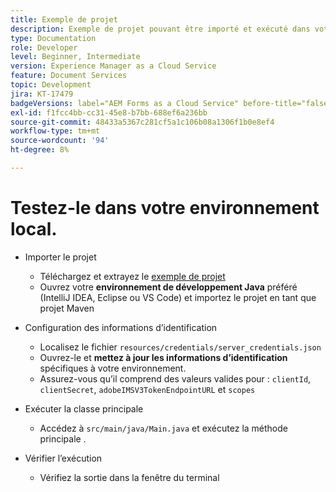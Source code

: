 ```yaml
---
title: Exemple de projet
description: Exemple de projet pouvant être importé et exécuté dans votre environnement
type: Documentation
role: Developer
level: Beginner, Intermediate
version: Experience Manager as a Cloud Service
feature: Document Services
topic: Development
jira: KT-17479
badgeVersions: label="AEM Forms as a Cloud Service" before-title="false"
exl-id: f1fcc4bb-cc31-45e8-b7bb-688ef6a236bb
source-git-commit: 48433a5367c281cf5a1c106b08a1306f1b0e8ef4
workflow-type: tm+mt
source-wordcount: '94'
ht-degree: 8%

---
```


# Testez-le dans votre environnement local.

* Importer le projet

   * Téléchargez et extrayez le [exemple de projet](./assets/formsdocumentservices.zip)
   * Ouvrez votre **environnement de développement Java** préféré (IntelliJ IDEA, Eclipse ou VS Code) et importez le projet en tant que projet Maven
* Configuration des informations d’identification

   * Localisez le fichier `resources/credentials/server_credentials.json`
   * Ouvrez-le et **mettez à jour les informations d’identification** spécifiques à votre environnement.
   * Assurez-vous qu’il comprend des valeurs valides pour :
     `clientId`, `clientSecret`, `adobeIMSV3TokenEndpointURL` et
     `scopes`

* Exécuter la classe principale

   * Accédez à `src/main/java/Main.java` et exécutez la méthode principale .

* Vérifier l’exécution
   * Vérifiez la sortie dans la fenêtre du terminal
